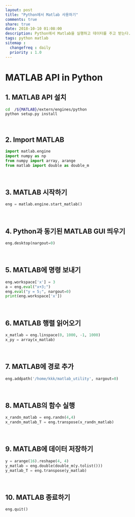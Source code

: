 ```yaml
---
layout: post
title: "Python에서 Matlab 사용하기"
comments: true
share: true
date: 2018-10-10 01:08:00
description: Python에서 Matlab을 실행하고 데이터를 주고 받는다.
tags: python matlab
sitemap :
  changefreq : daily
  priority : 1.0
---
```


# MATLAB API in Python

## 1. MATLAB API 설치
```bash
cd  /${MATLAB}/extern/engines/python
python setup.py install
```

<br>

## 2. Import MATLAB


```python
import matlab.engine
import numpy as np
from numpy import array, arange
from matlab import double as double_m
```

<br>

## 3. MATLAB 시작하기


```python
eng = matlab.engine.start_matlab()
```

<br>

## 4. Python과 동기된 MATLAB GUI 띄우기


```python
eng.desktop(nargout=0)
```

<br>

## 5. MATLAB에 명령 보내기


```python
eng.workspace['x'] = 3
a = eng.eval("x+3;")
eng.eval("y = 5;", nargout=0)
print(eng.workspace['x'])
```

<br>

## 6. MATLAB 행렬 읽어오기


```python
x_matlab = eng.linspace(0, 1000, -1, 1000)
x_py = array(x_matlab)
```

<br>

## 7. MATLAB에 경로 추가


```python
eng.addpath('/home/kkk/matlab_utility', nargout=0)
```

<br>

## 8. MATLAB의 함수 실행


```python
x_randn_matlab = eng.randn(4,4)
x_randn_matlab_T = eng.transpose(x_randn_matlab)
```

<br>

## 9. MATLAB에 데이터 저장하기


```python
y = arange(16).reshape(4, 4)
y_matlab = eng.double(double_m(y.tolist()))
y_matlab_T = eng.transpose(y_matlab)
```

<br>

## 10. MATLAB 종료하기


```python
eng.quit()
```